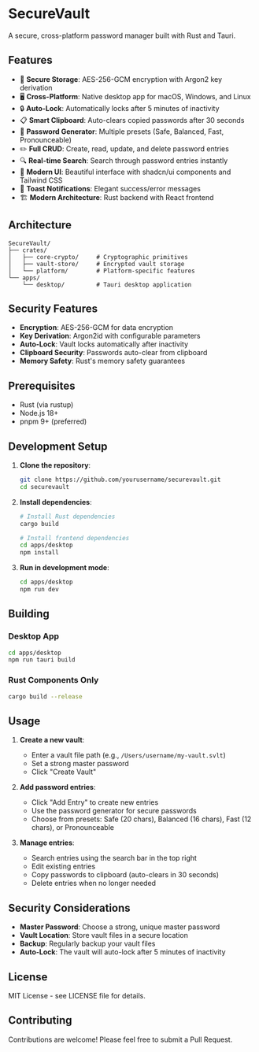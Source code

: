 # SecureVault

A secure, cross-platform password manager built with Rust and Tauri.

## Features

- 🔐 **Secure Storage**: AES-256-GCM encryption with Argon2 key derivation
- 🖥️ **Cross-Platform**: Native desktop app for macOS, Windows, and Linux
- 🔒 **Auto-Lock**: Automatically locks after 5 minutes of inactivity
- 📋 **Smart Clipboard**: Auto-clears copied passwords after 30 seconds
- 🎲 **Password Generator**: Multiple presets (Safe, Balanced, Fast, Pronounceable)
- ✏️ **Full CRUD**: Create, read, update, and delete password entries
- 🔍 **Real-time Search**: Search through password entries instantly
- 🎨 **Modern UI**: Beautiful interface with shadcn/ui components and Tailwind CSS
- 🔔 **Toast Notifications**: Elegant success/error messages
- 🏗️ **Modern Architecture**: Rust backend with React frontend

## Architecture

```
SecureVault/
├── crates/
│   ├── core-crypto/     # Cryptographic primitives
│   ├── vault-store/     # Encrypted vault storage
│   └── platform/        # Platform-specific features
└── apps/
    └── desktop/         # Tauri desktop application
```

## Security Features

- **Encryption**: AES-256-GCM for data encryption
- **Key Derivation**: Argon2id with configurable parameters
- **Auto-Lock**: Vault locks automatically after inactivity
- **Clipboard Security**: Passwords auto-clear from clipboard
- **Memory Safety**: Rust's memory safety guarantees

## Prerequisites

- Rust (via rustup)
- Node.js 18+
- pnpm 9+ (preferred)

## Development Setup

1. **Clone the repository**:
   ```bash
   git clone https://github.com/yourusername/securevault.git
   cd securevault
   ```

2. **Install dependencies**:
   ```bash
   # Install Rust dependencies
   cargo build
   
   # Install frontend dependencies
   cd apps/desktop
   npm install
   ```

3. **Run in development mode**:
   ```bash
   cd apps/desktop
   npm run dev
   ```

## Building

### Desktop App
```bash
cd apps/desktop
npm run tauri build
```

### Rust Components Only
```bash
cargo build --release
```

## Usage

1. **Create a new vault**:
   - Enter a vault file path (e.g., `/Users/username/my-vault.svlt`)
   - Set a strong master password
   - Click "Create Vault"

2. **Add password entries**:
   - Click "Add Entry" to create new entries
   - Use the password generator for secure passwords
   - Choose from presets: Safe (20 chars), Balanced (16 chars), Fast (12 chars), or Pronounceable

3. **Manage entries**:
   - Search entries using the search bar in the top right
   - Edit existing entries
   - Copy passwords to clipboard (auto-clears in 30 seconds)
   - Delete entries when no longer needed

## Security Considerations

- **Master Password**: Choose a strong, unique master password
- **Vault Location**: Store vault files in a secure location
- **Backup**: Regularly backup your vault files
- **Auto-Lock**: The vault will auto-lock after 5 minutes of inactivity

## License

MIT License - see LICENSE file for details.

## Contributing

Contributions are welcome! Please feel free to submit a Pull Request.
